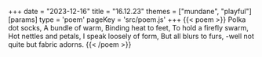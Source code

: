 +++
date = "2023-12-16"
title = "16.12.23"
themes = ["mundane", "playful"]
[params]
  type = 'poem'
  pageKey = 'src/poem.js'
+++
{{< poem >}}
Polka dot socks,
A bundle of warm,
Binding heat to feet,
To hold a firefly swarm,
Hot nettles and petals,
I speak loosely of form,
But all blurs to furs,
-well not quite but fabric adorns.
{{< /poem >}}